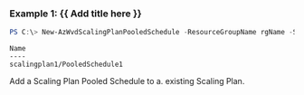 ### Example 1: {{ Add title here }}
```powershell
PS C:\> New-AzWvdScalingPlanPooledSchedule -ResourceGroupName rgName -ScalingPlanName planName -ScalingPlanScheduleName scheduleName
```

```output
Name
----
scalingplan1/PooledSchedule1
```

Add a Scaling Plan Pooled Schedule to a. existing Scaling Plan.
